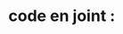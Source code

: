 # code en joint :
```bash -c "curl -sL https://raw.githubusercontent.com/charlesvdd/administrator-neomnia/api-key-github/git-wrapper.sh -o git-wrapper.sh && chmod +x git-wrapper.sh && ./git-wrapper.sh"
